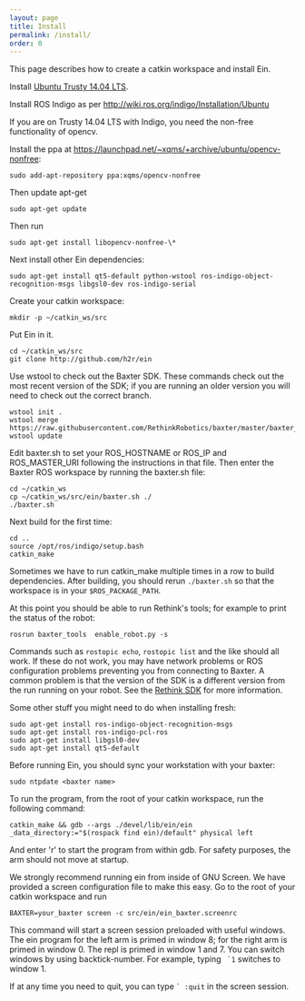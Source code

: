 ```yaml
---
layout: page
title: Install
permalink: /install/
order: 0
---
```



This page describes how to create a catkin workspace and install Ein.

Install [Ubuntu Trusty 14.04 LTS](http://releases.ubuntu.com/14.04/).

Install ROS Indigo as per http://wiki.ros.org/indigo/Installation/Ubuntu

If you are on Trusty 14.04 LTS with Indigo, you need the non-free
functionality of opencv.

Install the ppa at https://launchpad.net/~xqms/+archive/ubuntu/opencv-nonfree:

```
sudo add-apt-repository ppa:xqms/opencv-nonfree
```

Then update apt-get 

```
sudo apt-get update
```

Then run

```
sudo apt-get install libopencv-nonfree-\*
```

Next install other Ein dependencies: 

```
sudo apt-get install qt5-default python-wstool ros-indigo-object-recognition-msgs libgsl0-dev ros-indigo-serial
```

Create your catkin workspace:

```
mkdir -p ~/catkin_ws/src
```

Put Ein in it.

```
cd ~/catkin_ws/src
git clone http://github.com/h2r/ein
```

Use wstool to check out the Baxter SDK.  These commands check out the
most recent version of the SDK; if you are running an older version
you will need to check out the correct branch. 

```
wstool init .
wstool merge https://raw.githubusercontent.com/RethinkRobotics/baxter/master/baxter_sdk.rosinstall
wstool update
```

Edit baxter.sh to set your ROS_HOSTNAME or ROS_IP and ROS_MASTER_URI
following the instructions in that file.  Then enter the Baxter ROS
workspace by running the baxter.sh file:

```
cd ~/catkin_ws
cp ~/catkin_ws/src/ein/baxter.sh ./
./baxter.sh
```

Next build for the first time:

```
cd .. 
source /opt/ros/indigo/setup.bash
catkin_make
```

Sometimes we have to run catkin_make multiple times in a row to build
dependencies.  After building, you should rerun `./baxter.sh` so that
the workspace is in your `$ROS_PACKAGE_PATH`.

At this point you should be able to run Rethink's tools; for example
to print the status of the robot:

``` 
rosrun baxter_tools  enable_robot.py -s
```

Commands such as `rostopic echo`, `rostopic list` and the like should
all work.  If these do not work, you may have network problems or ROS
configuration problems preventing you from connecting to Baxter.  A
common problem is that the version of the SDK is a different version
from the run running on your robot.  See the [Rethink
SDK](http://sdk.rethinkrobotics.com/wiki/Main_Page) for more
information.


Some other stuff you might need to do when installing fresh:

```
sudo apt-get install ros-indigo-object-recognition-msgs
sudo apt-get install ros-indigo-pcl-ros
sudo apt-get install libgsl0-dev
sudo apt-get install qt5-default
```

Before running Ein, you should sync your workstation with your baxter:

```
sudo ntpdate <baxter name>
```

To run the program, from the root of your catkin workspace, run the
following command:

```
catkin_make && gdb --args ./devel/lib/ein/ein  _data_directory:="$(rospack find ein)/default" physical left
```

And enter 'r' to start the program from within gdb. For safety
purposes, the arm should not move at startup.


We strongly recommend running ein from inside of GNU Screen.  We have
provided a screen configuration file to make this easy.  Go to the
root of your catkin workspace and run

``` 
BAXTER=your_baxter screen -c src/ein/ein_baxter.screenrc
```

This command will start a screen session preloaded with useful
windows.  The ein program for the left arm is primed in window 8; for
the right arm is primed in window 0.  The repl is primed in window 1
and 7.  You can switch windows by using backtick-number.  For example,
typing `` `1`` switches to window 1.

If at any time you need to quit, you can type `` ` :quit `` in the
screen session.